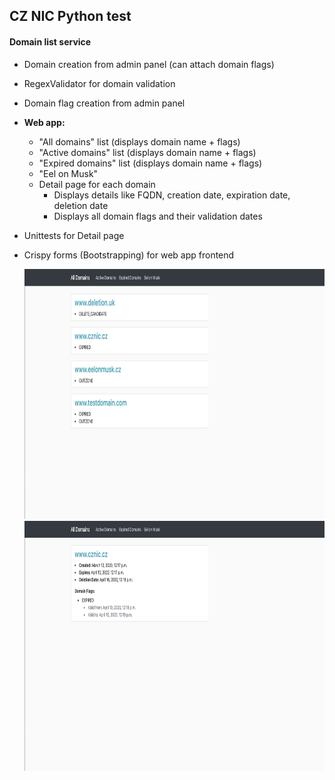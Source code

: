 <h2>CZ NIC Python test</h2>

<h4><b>Domain list service</b></h4>

- Domain creation from admin panel (can attach domain flags)
- RegexValidator for domain validation
- Domain flag creation from admin panel
- <b>Web app:</b>
  - "All domains" list (displays domain name + flags)
  - "Active domains" list (displays domain name + flags)
  - "Expired domains" list (displays domain name + flags)
  - "Eel on Musk"
  - Detail page for each domain
    - Displays details like FQDN, creation date, expiration date, deletion date
    - Displays all domain flags and their validation dates
- Unittests for Detail page
- Crispy forms (Bootstrapping) for web app frontend

  <img src="/domains/static/images/screen1.png" height="400" width="800">
  <img src="/domains/static/images/screen2.png" height="400" width="800">
